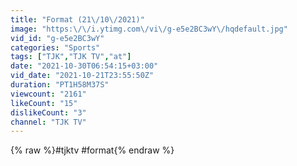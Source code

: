 ```yaml
---
title: "Format (21\/10\/2021)"
image: "https:\/\/i.ytimg.com\/vi\/g-e5e2BC3wY\/hqdefault.jpg"
vid_id: "g-e5e2BC3wY"
categories: "Sports"
tags: ["TJK","TJK TV","at"]
date: "2021-10-30T06:54:15+03:00"
vid_date: "2021-10-21T23:55:50Z"
duration: "PT1H58M37S"
viewcount: "2161"
likeCount: "15"
dislikeCount: "3"
channel: "TJK TV"
---
```

{% raw %}#tjktv #format{% endraw %}
